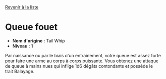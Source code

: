 [Revenir à la liste](..)

# Queue fouet

 * **Nom d'origine** : Tail Whip
 * **Niveau** : 1


<p><span id="ctl00_MainContent_DetailedOutput">Par naissance ou par le biais d'un entraînement, votre queue est assez forte pour faire une arme au corps à corps puissante. Vous obtenez une attaque de queue à mains nues qui inflige 1d6 dégâts contondants et possède le trait Balayage.&nbsp;</span></p>